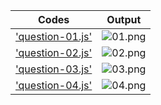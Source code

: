 | Codes | Output |
|-------|--------|
|['question-01.js'](./Codes/question-01.js)|![01.png](./Output/01.png)|
|['question-02.js'](./Codes/question-02.js)|![02.png](./Output/02.png)|
|['question-03.js'](./Codes/question-03.js)|![03.png](./Output/03.png)|
|['question-04.js'](./Codes/question-04.js)|![04.png](./Output/04.png)|

